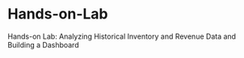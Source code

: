 # Hands-on-Lab
Hands-on Lab: Analyzing Historical Inventory and Revenue Data and Building a Dashboard

